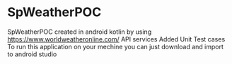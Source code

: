 # SpWeatherPOC 
SpWeatherPOC created in android kotlin by using https://www.worldweatheronline.com/ API services
Added Unit Test cases
To run this application on your mechine you can just download and import to android studio  
